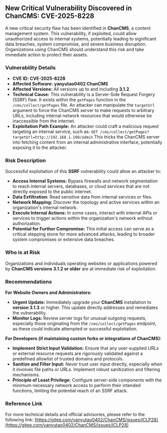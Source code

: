## New Critical Vulnerability Discovered in ChanCMS: **CVE-2025-8228**

A new critical security flaw has been identified in **ChanCMS**, a content management system. This vulnerability, if exploited, could allow unauthorized access to internal systems, potentially leading to significant data breaches, system compromise, and severe business disruption. Organizations using ChanCMS should understand this risk and take immediate action to protect their assets.

### Vulnerability Details

*   **CVE ID:** **CVE-2025-8228**
*   **Affected Software:** **yanyutao0402 ChanCMS**
*   **Affected Versions:** All versions up to and including **3.1.2**.
*   **Technical Cause:** This vulnerability is a Server-Side Request Forgery (SSRF) flaw. It exists within the `getPages` function in the `/cms/collect/getPages` file. An attacker can manipulate the `targetUrl` argument to force the ChanCMS server to make requests to arbitrary URLs, including internal network resources that would otherwise be inaccessible from the internet.
*   **Exploitation Path Example:** An attacker could craft a malicious request targeting an internal service, such as:
    `GET /cms/collect/getPages?targetUrl=http://192.168.1.100/admin`
    This tricks the ChanCMS server into fetching content from an internal administrative interface, potentially exposing it to the attacker.

### Risk Description

Successful exploitation of this **SSRF** vulnerability could allow an attacker to:

*   **Access Internal Systems:** Bypass firewalls and network segmentation to reach internal servers, databases, or cloud services that are not directly exposed to the public internet.
*   **Data Exfiltration:** Read sensitive data from internal services or files.
*   **Network Mapping:** Discover the topology and active services within an organization's internal network.
*   **Execute Internal Actions:** In some cases, interact with internal APIs or services to trigger actions within the organization's network without authorization.
*   **Potential for Further Compromise:** This initial access can serve as a critical stepping stone for more advanced attacks, leading to broader system compromises or extensive data breaches.

### Who is at Risk

Organizations and individuals operating websites or applications powered by **ChanCMS versions 3.1.2 or older** are at immediate risk of exploitation.

### Recommendations

**For Website Owners and Administrators:**

*   **Urgent Update:** Immediately upgrade your **ChanCMS** installation to **version 3.1.3** or higher. This update directly addresses and remediates the vulnerability.
*   **Monitor Logs:** Review server logs for unusual outgoing requests, especially those originating from the `/cms/collect/getPages` endpoint, as these could indicate attempted or successful exploitation.

**For Developers (if maintaining custom forks or integrations of ChanCMS):**

*   **Implement Strict Input Validation:** Ensure that any user-supplied URLs or external resource requests are rigorously validated against a predefined allowlist of trusted domains and protocols.
*   **Sanitize and Filter Input:** Never trust user input directly, especially when it involves file paths or URLs. Implement robust sanitization and filtering mechanisms.
*   **Principle of Least Privilege:** Configure server-side components with the minimum necessary network access to perform their intended functions, limiting the potential reach of an SSRF attack.

### Reference Link

For more technical details and official advisories, please refer to the following link:
[https://gitee.com/yanyutao0402/ChanCMS/issues/ICLP28](https://gitee.com/yanyutao0402/ChanCMS/issues/ICLP28)